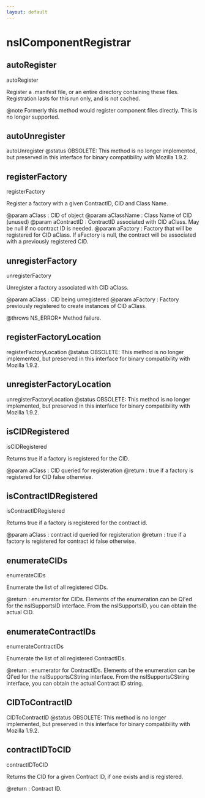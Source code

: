 ```yaml
---
layout: default
---
```


# nsIComponentRegistrar #

## autoRegister ##

autoRegister

Register a .manifest file, or an entire directory containing
these files. Registration lasts for this run only, and is not cached.

@note Formerly this method would register component files directly. This
      is no longer supported.


## autoUnregister ##

autoUnregister
@status OBSOLETE: This method is no longer implemented, but preserved
                  in this interface for binary compatibility with
                  Mozilla 1.9.2.


## registerFactory ##

registerFactory

Register a factory with a given ContractID, CID and Class Name.

@param aClass      : CID of object
@param aClassName  : Class Name of CID (unused)
@param aContractID : ContractID associated with CID aClass. May be null
                     if no contract ID is needed.
@param aFactory    : Factory that will be registered for CID aClass.
                     If aFactory is null, the contract will be associated
                     with a previously registered CID.


## unregisterFactory ##

unregisterFactory

Unregister a factory associated with CID aClass.

@param aClass   : CID being unregistered
@param aFactory : Factory previously registered to create instances of
                  CID aClass.

@throws NS_ERROR* Method failure.


## registerFactoryLocation ##

registerFactoryLocation
@status OBSOLETE: This method is no longer implemented, but preserved
                  in this interface for binary compatibility with
                  Mozilla 1.9.2.


## unregisterFactoryLocation ##

unregisterFactoryLocation
@status OBSOLETE: This method is no longer implemented, but preserved
                  in this interface for binary compatibility with
                  Mozilla 1.9.2.


## isCIDRegistered ##

isCIDRegistered

Returns true if a factory is registered for the CID.

@param aClass : CID queried for registeration
@return       : true if a factory is registered for CID 
                false otherwise.


## isContractIDRegistered ##

isContractIDRegistered

Returns true if a factory is registered for the contract id.

@param aClass : contract id queried for registeration
@return       : true if a factory is registered for contract id 
                false otherwise.


## enumerateCIDs ##

enumerateCIDs

Enumerate the list of all registered CIDs.

@return : enumerator for CIDs.  Elements of the enumeration can be QI'ed
          for the nsISupportsID interface.  From the nsISupportsID, you 
          can obtain the actual CID.


## enumerateContractIDs ##

enumerateContractIDs

Enumerate the list of all registered ContractIDs.

@return : enumerator for ContractIDs. Elements of the enumeration can be 
          QI'ed for the nsISupportsCString interface.  From  the
          nsISupportsCString interface, you can obtain the actual 
          Contract ID string.


## CIDToContractID ##

CIDToContractID
@status OBSOLETE: This method is no longer implemented, but preserved
                  in this interface for binary compatibility with
                  Mozilla 1.9.2.


## contractIDToCID ##

contractIDToCID

Returns the CID for a given Contract ID, if one exists and is registered.

@return : Contract ID.

